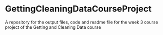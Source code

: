 # GettingCleaningDataCourseProject
A repository for the output files, code and readme file for the week 3 course project of the Getting and Cleaning Data course

